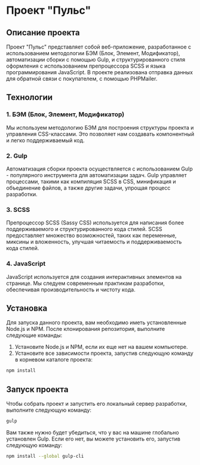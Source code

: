 # Проект "Пульс"

## Описание проекта

Проект "Пульс" представляет собой веб-приложение, разработанное с использованием методологии БЭМ (Блок, Элемент, Модификатор), автоматизации сборки с помощью Gulp, и структурированного стиля оформления с использованием препроцессора SCSS и языка программирования JavaScript. В проекте реализована отправка данных для обратной связи с покупателем, с помощью PHPMailer.

## Технологии

### 1. БЭМ (Блок, Элемент, Модификатор)

Мы используем методологию БЭМ для построения структуры проекта и управления CSS-классами. Это позволяет нам создавать компонентный и легко поддерживаемый код.

### 2. Gulp

Автоматизация сборки проекта осуществляется с использованием Gulp - популярного инструмента для автоматизации задач. Gulp управляет процессами, такими как компиляция SCSS в CSS, минификация и объединение файлов, а также другие задачи, упрощая процесс разработки.

### 3. SCSS

Препроцессор SCSS (Sassy CSS) используется для написания более поддерживаемого и структурированного кода стилей. SCSS предоставляет множество возможностей, таких как переменные, миксины и вложенность, улучшая читаемость и поддерживаемость кода стилей.

### 4. JavaScript

JavaScript используется для создания интерактивных элементов на странице. Мы следуем современным практикам разработки, обеспечивая производительность и чистоту кода.

## Установка

Для запуска данного проекта, вам необходимо иметь установленные Node.js и NPM. После клонирования репозитория, выполните следующие команды:

1. Установите Node.js и NPM, если их еще нет на вашем компьютере.
2. Установите все зависимости проекта, запустив следующую команду в корневом каталоге проекта:

```bash
npm install
```
## Запуск проекта
Чтобы собрать проект и запустить его локальный сервер разработки, выполните следующую команду:

```bash
gulp
```
Вам также нужно будет убедиться, что у вас на машине глобально установлен Gulp. Если его нет, вы можете установить его, запустив следующую команду:

```bash
npm install --global gulp-cli
```
